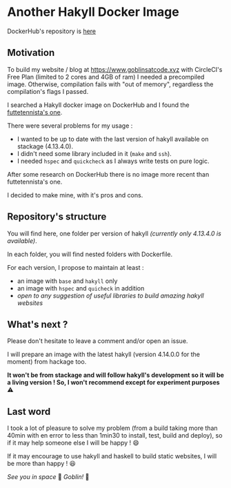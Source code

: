 # Another Hakyll Docker Image

DockerHub's repository is <a href="https://hub.docker.com/r/maeevick/hakyll" target="_blank">here</a>

## Motivation

To build my website / blog at <a href="https://www.goblinsatcode.xyz/" target="_blank">https://www.goblinsatcode.xyz</a> with CircleCI's Free Plan (limited to 2 cores and 4GB of ram) I needed a precompiled image. Otherwise, compilation fails with "out of memory", regardless the compilation's flags I passed.

I searched a Hakyll docker image on DockerHub and I found the <a href="https://hub.docker.com/r/futtetennista/hakyll" target="_blank">futtetennista's one</a>. 

There were several problems for my usage : 

- I wanted to be up to date with the last version of hakyll available on stackage (4.13.4.0).
- I didn't need some library included in it (`make` and `ssh`).
- I needed `hspec` and `quickcheck` as I always write tests on pure logic.

After some research on DockerHub there is no image more recent than futtetennista's one.

I decided to make mine, with it's pros and cons.

## Repository's structure

You will find here, one folder per version of hakyll _(currently only 4.13.4.0 is available)_.

In each folder, you will find nested folders with Dockerfile.

For each version, I propose to maintain at least :

- an image with `base` and `hakyll` only
- an image with `hspec` and `quicheck` in addition
- _open to any suggestion of useful libraries to build amazing hakyll websites_ 

## What's next ?

Please don't hesitate to leave a comment and/or open an issue.

I will prepare an image with the latest hakyll (version 4.14.0.0 for the moment) from hackage too.

__It won't be from stackage and will follow hakyll's development so it will be a living version ! So, I won't recommend except for experiment purposes__ :warning:

## Last word

I took a lot of pleasure to solve my problem (from a build taking more than 40min with en error to less than 1min30 to install, test, build and deploy), so if it may help someone else I will be happy ! :smile:

If it may encourage to use hakyll and haskell to build static websites, I will be more than happy ! :satisfied:

_See you in space_ :rocket: _Goblin!_ :japanese_goblin:


